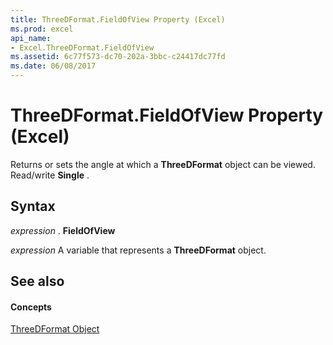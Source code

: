 ```yaml
---
title: ThreeDFormat.FieldOfView Property (Excel)
ms.prod: excel
api_name:
- Excel.ThreeDFormat.FieldOfView
ms.assetid: 6c77f573-dc70-202a-3bbc-c24417dc77fd
ms.date: 06/08/2017
---
```



# ThreeDFormat.FieldOfView Property (Excel)

Returns or sets the angle at which a  **ThreeDFormat** object can be viewed. Read/write **Single** .


## Syntax

 _expression_ . **FieldOfView**

 _expression_ A variable that represents a **ThreeDFormat** object.


## See also


#### Concepts


[ThreeDFormat Object](Excel.ThreeDFormat.md)

